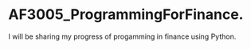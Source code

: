 # AF3005_ProgrammingForFinance.
I will be sharing my progress of progamming in finance using Python.
